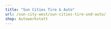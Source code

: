 ```yaml
---
title: "Sun Cities Tire & Auto"
url: /sun-city-west/sun-cities-tire-und-auto/
shop: Autowerkstatt
---
```

